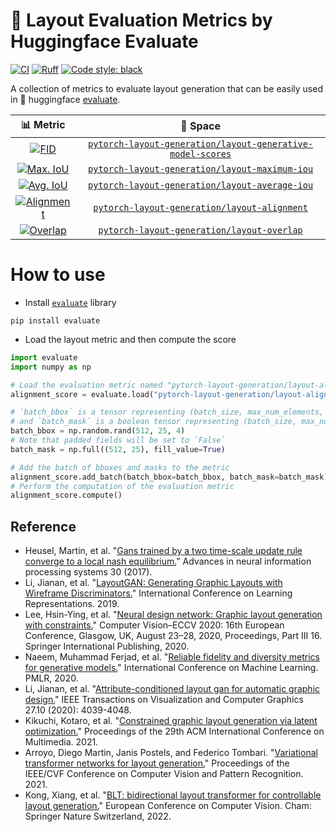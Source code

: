 # 🤗 Layout Evaluation Metrics by Huggingface Evaluate
[![CI](https://github.com/shunk031/huggingface-evaluate_layout-metrics/actions/workflows/ci.yaml/badge.svg)](https://github.com/shunk031/huggingface-evaluate_layout-metrics/actions/workflows/ci.yaml)
[![Ruff](https://img.shields.io/endpoint?url=https://raw.githubusercontent.com/astral-sh/ruff/main/assets/badge/v2.json)](https://github.com/astral-sh/ruff)
[![Code style: black](https://img.shields.io/badge/code%20style-black-000000.svg)](https://github.com/psf/black)

A collection of metrics to evaluate layout generation that can be easily used in 🤗 huggingface [evaluate](https://huggingface.co/docs/evaluate/index).

| 📊 Metric | 🤗 Space |
|:---------:|:---------:|
| [![FID](https://github.com/shunk031/huggingface-evaluate_layout-metrics/actions/workflows/layout_generative_model_scores.yaml/badge.svg)](https://github.com/shunk031/huggingface-evaluate_layout-metrics/actions/workflows/layout_generative_model_scores.yaml) | [`pytorch-layout-generation/layout-generative-model-scores`](https://huggingface.co/spaces/pytorch-layout-generation/layout-generative-model-scores) |
| [![Max. IoU](https://github.com/shunk031/huggingface-evaluate_layout-metrics/actions/workflows/layout_maximum_iou.yaml/badge.svg)](https://github.com/shunk031/huggingface-evaluate_layout-metrics/actions/workflows/layout_maximum_iou.yaml) | [`pytorch-layout-generation/layout-maximum-iou`](https://huggingface.co/spaces/pytorch-layout-generation/layout-maximum-iou) |
| [![Avg. IoU](https://github.com/shunk031/huggingface-evaluate_layout-metrics/actions/workflows/layout_average_iou.yaml/badge.svg)](https://github.com/shunk031/huggingface-evaluate_layout-metrics/actions/workflows/layout_average_iou.yaml) | [`pytorch-layout-generation/layout-average-iou`](https://huggingface.co/spaces/pytorch-layout-generation/layout-average-iou) |
| [![Alignment](https://github.com/shunk031/huggingface-evaluate_layout-metrics/actions/workflows/layout_alignment.yaml/badge.svg)](https://github.com/shunk031/huggingface-evaluate_layout-metrics/actions/workflows/layout_alignment.yaml) | [`pytorch-layout-generation/layout-alignment`](https://huggingface.co/spaces/pytorch-layout-generation/layout-alignment) |
| [![Overlap](https://github.com/shunk031/huggingface-evaluate_layout-metrics/actions/workflows/layout_overlap.yaml/badge.svg)](https://github.com/shunk031/huggingface-evaluate_layout-metrics/actions/workflows/layout_overlap.yaml) | [`pytorch-layout-generation/layout-overlap`](https://huggingface.co/spaces/pytorch-layout-generation/layout-overlap) |

# How to use

- Install [`evaluate`](https://huggingface.co/docs/evaluate/index) library

```shell
pip install evaluate
```

- Load the layout metric and then compute the score

```python
import evaluate
import numpy as np

# Load the evaluation metric named "pytorch-layout-generation/layout-alignment"
alignment_score = evaluate.load("pytorch-layout-generation/layout-alignment")

# `batch_bbox` is a tensor representing (batch_size, max_num_elements, coordinates) 
# and `batch_mask` is a boolean tensor representing (batch_size, max_num_elements).
batch_bbox = np.random.rand(512, 25, 4)
# Note that padded fields will be set to `False`
batch_mask = np.full((512, 25), fill_value=True)

# Add the batch of bboxes and masks to the metric
alignment_score.add_batch(batch_bbox=batch_bbox, batch_mask=batch_mask)
# Perform the computation of the evaluation metric
alignment_score.compute()
```

## Reference

- Heusel, Martin, et al. "[Gans trained by a two time-scale update rule converge to a local nash equilibrium.](https://arxiv.org/abs/1706.08500)" Advances in neural information processing systems 30 (2017).
- Li, Jianan, et al. "[LayoutGAN: Generating Graphic Layouts with Wireframe Discriminators.](https://arxiv.org/abs/1901.06767)" International Conference on Learning Representations. 2019.
- Lee, Hsin-Ying, et al. "[Neural design network: Graphic layout generation with constraints.](https://arxiv.org/abs/1912.09421)" Computer Vision–ECCV 2020: 16th European Conference, Glasgow, UK, August 23–28, 2020, Proceedings, Part III 16. Springer International Publishing, 2020.
- Naeem, Muhammad Ferjad, et al. "[Reliable fidelity and diversity metrics for generative models.](https://arxiv.org/abs/2002.09797)" International Conference on Machine Learning. PMLR, 2020.
- Li, Jianan, et al. "[Attribute-conditioned layout gan for automatic graphic design.](https://arxiv.org/abs/2009.05284)" IEEE Transactions on Visualization and Computer Graphics 27.10 (2020): 4039-4048.
- Kikuchi, Kotaro, et al. "[Constrained graphic layout generation via latent optimization.](https://arxiv.org/abs/2108.00871)" Proceedings of the 29th ACM International Conference on Multimedia. 2021.
- Arroyo, Diego Martin, Janis Postels, and Federico Tombari. "[Variational transformer networks for layout generation.](https://arxiv.org/abs/2104.02416)" Proceedings of the IEEE/CVF Conference on Computer Vision and Pattern Recognition. 2021.
- Kong, Xiang, et al. "[BLT: bidirectional layout transformer for controllable layout generation.](https://arxiv.org/abs/2112.05112)" European Conference on Computer Vision. Cham: Springer Nature Switzerland, 2022.
